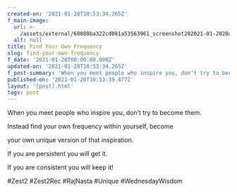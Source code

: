 ```yaml
---
created-on: '2021-01-20T10:53:34.265Z'
f_main-image:
  url: >-
    /assets/external/60080ba322cd081a53563961_screenshot202021-01-2020at2010.53.00.png
  alt: null
title: Find Your Own Frequency
slug: find-your-own-frequency
f_date: '2021-01-20T00:00:00.000Z'
updated-on: '2021-01-20T10:53:34.265Z'
f_post-summary: 'When you meet people who inspire you, don’t try to become them. '
published-on: '2021-01-20T10:53:39.477Z'
layout: '[post].html'
tags: post
---
```


When you meet people who inspire you, don’t try to become them.

Instead find your own frequency within yourself, become

your own unique version of that inspiration.

If you are persistent you will get it.

If you are consistent you will keep it!

#Zest2 #Zest2Rec #RajNasta #Unique #WednesdayWisdom  

‍
